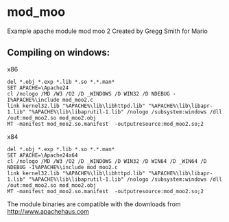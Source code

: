 mod_moo
================================

Example apache module mod moo 2
Created by Gregg Smith for Mario

## Compiling on windows: ##

x86

    del *.obj *.exp *.lib *.so *.*.man*
    SET APACHE=\Apache24
    cl /nologo /MD /W3 /O2 /D _WINDOWS /D WIN32 /D NDEBUG -I%APACHE%\include mod_moo2.c
    link kernel32.lib "%APACHE%\lib\libhttpd.lib" "%APACHE%\lib\libapr-1.lib" "%APACHE%\lib\libaprutil-1.lib" /nologo /subsystem:windows /dll /out:mod_moo2.so mod_moo2.obj
    MT -manifest mod_moo2.so.manifest  -outputresource:mod_moo2.so;2

x84

    del *.obj *.exp *.lib *.so *.*.man*
    SET APACHE=\Apache24x64
    cl /nologo /MD /W3 /O2 /D _WINDOWS /D WIN32 /D WIN64 /D _WIN64 /D NDEBUG -I%APACHE%\include mod_moo2.c
    link kernel32.lib "%APACHE%\lib\libhttpd.lib" "%APACHE%\lib\libapr-1.lib" "%APACHE%\lib\libaprutil-1.lib" /nologo /subsystem:windows /dll /out:mod_moo2.so mod_moo2.obj
    MT -manifest mod_moo2.so.manifest  -outputresource:mod_moo2.so;2

The module binaries are compatible with the downloads from http://www.apachehaus.com